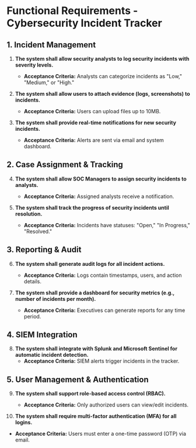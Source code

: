 # Functional Requirements - Cybersecurity Incident Tracker

## 1. Incident Management
1. **The system shall allow security analysts to log security incidents with severity levels.**  
   - **Acceptance Criteria:** Analysts can categorize incidents as "Low," "Medium," or "High."

2. **The system shall allow users to attach evidence (logs, screenshots) to incidents.**  
   - **Acceptance Criteria:** Users can upload files up to 10MB.

3. **The system shall provide real-time notifications for new security incidents.**  
   - **Acceptance Criteria:** Alerts are sent via email and system dashboard.

## 2. Case Assignment & Tracking
4. **The system shall allow SOC Managers to assign security incidents to analysts.**  
   - **Acceptance Criteria:** Assigned analysts receive a notification.

5. **The system shall track the progress of security incidents until resolution.**  
   - **Acceptance Criteria:** Incidents have statuses: "Open," "In Progress," "Resolved."

## 3. Reporting & Audit
6. **The system shall generate audit logs for all incident actions.**  
   - **Acceptance Criteria:** Logs contain timestamps, users, and action details.

7. **The system shall provide a dashboard for security metrics (e.g., number of incidents per month).**  
   - **Acceptance Criteria:** Executives can generate reports for any time period.

## 4. SIEM Integration
8. **The system shall integrate with Splunk and Microsoft Sentinel for automatic incident detection.**  
   - **Acceptance Criteria:** SIEM alerts trigger incidents in the tracker.

## 5. User Management & Authentication
9. **The system shall support role-based access control (RBAC).**  
   - **Acceptance Criteria:** Only authorized users can view/edit incidents.

10. **The system shall require multi-factor authentication (MFA) for all logins.**  
   - **Acceptance Criteria:** Users must enter a one-time password (OTP) via email.  
